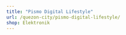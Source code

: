 ```yaml
---
title: "Pismo Digital Lifestyle"
url: /quezon-city/pismo-digital-lifestyle/
shop: Elektronik
---
```

